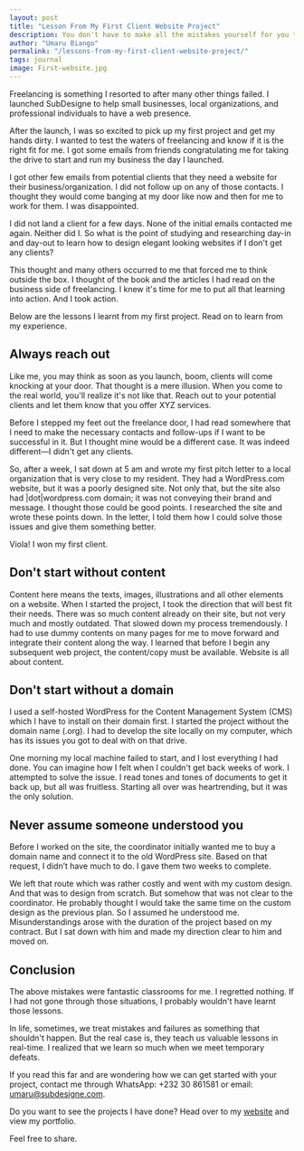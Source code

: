 ```yaml
---
layout: post
title: "Lesson From My First Client Website Project"
description: You don't have to make all the mistakes yourself for you to learn form them. Here is what I learned in my first real-world website project for a client.
author: "Umaru Biango"
permalink: "/lessons-from-my-first-client-website-project/"
tags: journal
image: First-website.jpg
---
```


Freelancing is something I resorted to after many other things failed. I launched SubDesigne to help small businesses, local organizations, and professional individuals to have a web presence.

After the launch, I was so excited to pick up my first project and get my hands dirty. I wanted to test the waters of freelancing and know if it is the right fit for me. I got some emails from friends congratulating me for taking the drive to start and run my business the day I launched.

I got other few emails from potential clients that they need a website for their business/organization. I did not follow up on any of those contacts. I thought they would come banging at my door like now and then for me to work for them. I was disappointed. 

I did not land a client for a few days. None of the initial emails contacted me again. Neither did I. So what is the point of studying and researching day-in and day-out to learn how to design elegant looking websites if I don't get any clients?

This thought and many others occurred to me that forced me to think outside the box. I thought of the book and the articles I had read on the business side of freelancing. I knew it's time for me to put all that learning into action. And I took action.

Below are the lessons I learnt from my first project. Read on to learn from my experience. 

## Always reach out
Like me, you may think as soon as you launch, boom, clients will come knocking at your door. That thought is a mere illusion. When you come to the real world, you'll realize it's not like that. Reach out to your potential clients and let them know that you offer XYZ services. 

Before I stepped my feet out the freelance door, I had read somewhere that I need to make the necessary contacts and follow-ups if I want to be successful in it. But I thought mine would be a different case. It was indeed different—I didn't get any clients.

So, after a week, I sat down at 5 am and wrote my first pitch letter to a local organization that is very close to my resident. They had a WordPress.com website, but it was a poorly designed site. Not only that, but the site also had |dot|wordpress.com domain; it was not conveying their brand and message. I thought those could be good points.
I researched the site and wrote these points down. In the letter, I told them how I could solve those issues and give them something better.

Viola! I won my first client.

## Don't start without content
Content here means the texts, images, illustrations and all other elements on a website. When I started the project, I took the direction that will best fit their needs. There was so much content already on their site, but not very much and mostly outdated. That slowed down my process tremendously. I had to use dummy contents on many pages for me to move forward and integrate their content along the way. I learned that before I begin any subsequent web project, the content/copy must be available. Website is all about content.

## Don't start without a domain
I used a self-hosted WordPress for the Content Management System (CMS) which I have to install on their domain first. I started the project without the domain name (.org). I had to develop the site locally on my computer, which has its issues you got to deal with on that drive.

One morning my local machine failed to start, and I lost everything I had done. You can imagine how I felt when I couldn't get back weeks of work. I attempted to solve the issue. I read tones and tones of documents to get it back up, but all was fruitless. Starting all over was heartrending, but it was the only solution.

## Never assume someone understood you
Before I worked on the site, the coordinator initially wanted me to buy a domain name and connect it to the old WordPress site. Based on that request, I didn’t have much to do. I gave them two weeks to complete.

We left that route which was rather costly and went with my custom design. And that was to design from scratch. But somehow that was not clear to the coordinator. He probably thought I would take the same time on the custom design as the previous plan. So I assumed he understood me. Misunderstandings arose with the duration of the project based on my contract. But I sat down with him and made my direction clear to him and moved on.

## Conclusion
The above mistakes were fantastic classrooms for me. I regretted nothing. If I had not gone through those situations, I probably wouldn't have learnt those lessons.

In life, sometimes, we treat mistakes and failures as something that shouldn't happen. But the real case is, they teach us valuable lessons in real-time. I realized that we learn so much when we meet temporary defeats. 

If you read this far and are wondering how we can get started with your project, contact me through WhatsApp: +232 30 861581 or email: umaru@subdesigne.com.

Do you want to see the projects I have done? Head over to my [website](https://subdesigne.com) and view my portfolio.

Feel free to share.
